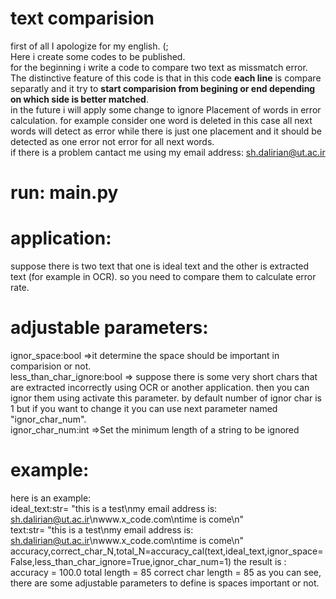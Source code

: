 # text comparision
first of all I apologize for my english. (;<br />
Here i create some codes to be published.<br />
for the beginning i write a code to compare two text as missmatch error.<br />
The distinctive feature of this code is that in this code **each line** is compare separatly and it try to **start comparision from begining or end depending on which side is better matched**.<br />
in the future i will apply some change to ignore Placement of words in error calculation. for example consider one word is deleted in this case all next words will detect as error while there is just one placement and it should be detected as one error not error for all next words.<br />
if there is a problem cantact me using my email address: sh.dalirian@ut.ac.ir

# run: main.py

# application:
suppose there is two text that one is ideal text and the other is extracted text (for example in OCR). so you need to compare them to calculate error rate.<br/>
# adjustable parameters:
ignor_space:bool =>it determine the space should be important in comparision or not.<br/>
less_than_char_ignore:bool => suppose there is some very short chars that are extracted incorrectly using OCR or another application. then you can ignor them using activate this parameter. by default number of ignor char is 1 but if you want to change it you can use next parameter named "ignor_char_num".<br/>
ignor_char_num:int =>Set the minimum length of a string to be ignored

# example:
here is an example:<br/>
ideal_text:str= "this is a test\nmy email address is: sh.dalirian@ut.ac.ir\nwww.x_code.com\ntime is come\n"<br/>
text:str=       "this is a test\nmy email address is: sh.dalirian@ut.ac.ir\nwww.x_code.com\ntime is come\n"<br/>
accuracy,correct_char_N,total_N=accuracy_cal(text,ideal_text,ignor_space=False,less_than_char_ignore=True,ignor_char_num=1)
the result is :<br/>
      accuracy = 100.0
      total length =  85
      correct char length =  85
as you can see, there are some adjustable parameters to define is spaces important or not. 
